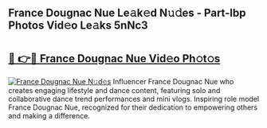 ## France Dougnac Nue Le𝚊k𝚎d N𝚞𝚍es - Part-lbp Photos Vid𝚎o Le𝚊ks 5nNc3

# <h2><a href="http://fb5ioz5.evod.top/?m=France+Dougnac+Nue">🔗 👉🔴 France Dougnac Nue Vid𝚎o Ph𝚘t𝚘s</a></h2>

[![France Dougnac Nue N𝚞d𝚎s](https://i.imgur.com/8V9OHl7.gif)](http://fb5ioz5.evod.top/?m=France+Dougnac+Nue)
Influencer France Dougnac Nue who creates engaging lifestyle and dance content, featuring solo and collaborative dance trend performances and mini vlogs. Inspiring role model France Dougnac Nue, recognized for their dedication to empowering others and making a difference. 
